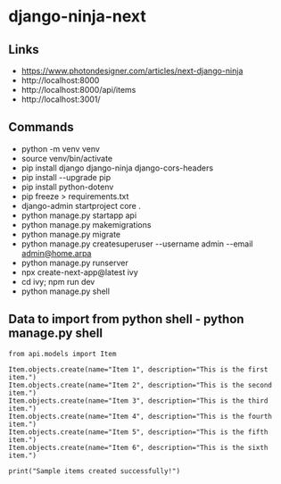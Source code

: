 # django-ninja-next

## Links
- https://www.photondesigner.com/articles/next-django-ninja
- http://localhost:8000
- http://localhost:8000/api/items
- http://localhost:3001/

## Commands
- python -m venv venv
- source venv/bin/activate
- pip install django django-ninja django-cors-headers
- pip install --upgrade pip
- pip install python-dotenv
- pip freeze > requirements.txt 
- django-admin startproject core .
- python manage.py startapp api
- python manage.py makemigrations
- python manage.py migrate
- python manage.py createsuperuser --username admin --email admin@home.arpa
- python manage.py runserver
- npx create-next-app@latest ivy
- cd ivy; npm run dev
- python manage.py shell

## Data to import from python shell - python manage.py shell
```
from api.models import Item

Item.objects.create(name="Item 1", description="This is the first item.")
Item.objects.create(name="Item 2", description="This is the second item.")
Item.objects.create(name="Item 3", description="This is the third item.")
Item.objects.create(name="Item 4", description="This is the fourth item.")
Item.objects.create(name="Item 5", description="This is the fifth item.")
Item.objects.create(name="Item 6", description="This is the sixth item.")

print("Sample items created successfully!")
```


